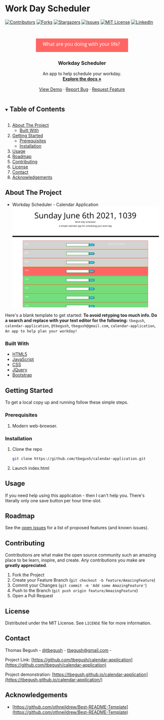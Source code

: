# Work Day Scheduler 
<!--
*** Thanks for checking out the Best-README-Template. If you have a suggestion
*** that would make this better, please fork the repo and create a pull request
*** or simply open an issue with the tag "enhancement".
*** Thanks again! Now go create something AMAZING! :D
***
*** Forked from othneildrew/Best-README-Template
***
*** To avoid retyping too much info. Do a search and replace for the following:
*** github_username, repo_name, twitter_handle, email, project_title, project_description
*** tbegush, calendar-application, @tbegush, tbegush@gmail.com, workday_scheduler, An app to help organize your workday.
-->



<!-- PROJECT SHIELDS -->
<!--
*** I'm using markdown "reference style" links for readability.
*** Reference links are enclosed in brackets [ ] instead of parentheses ( ).
*** See the bottom of this document for the declaration of the reference variables
*** for contributors-url, forks-url, etc. This is an optional, concise syntax you may use.
*** https://www.markdownguide.org/basic-syntax/#reference-style-links
-->
[![Contributors][contributors-shield]][contributors-url]
[![Forks][forks-shield]][forks-url]
[![Stargazers][stars-shield]][stars-url]
[![Issues][issues-shield]][issues-url]
[![MIT License][license-shield]][license-url]
[![LinkedIn][linkedin-shield]][linkedin-url]



<!-- PROJECT LOGO -->
<br />
<p align="center">
  <a href="https://github.com/tbegush/calendar-application">
    <img src="./workdaylogo.png" alt="Logo" width="auto" height=auto>
  </a>

  <h3 align="center">Workday Scheduler</h3>

  <p align="center">
    An app to help schedule your workday.
    <br />
    <a href="https://github.com/tbegush/calendar-application"><strong>Explore the docs »</strong></a>
    <br />
    <br />
    <a href="https://tbegush.github.io/calendar-application/">View Demo</a>
    ·
    <a href="https://github.com/tbegush/calendar-application/issues">Report Bug</a>
    ·
    <a href="https://github.com/tbegush/calendar-application/issues">Request Feature</a>
  </p>
</p>



<!-- TABLE OF CONTENTS -->
<details open="open">
  <summary><h2 style="display: inline-block">Table of Contents</h2></summary>
  <ol>
    <li>
      <a href="#about-the-project">About The Project</a>
      <ul>
        <li><a href="#built-with">Built With</a></li>
      </ul>
    </li>
    <li>
      <a href="#getting-started">Getting Started</a>
      <ul>
        <li><a href="#prerequisites">Prerequisites</a></li>
        <li><a href="#installation">Installation</a></li>
      </ul>
    </li>
    <li><a href="#usage">Usage</a></li>
    <li><a href="#roadmap">Roadmap</a></li>
    <li><a href="#contributing">Contributing</a></li>
    <li><a href="#license">License</a></li>
    <li><a href="#contact">Contact</a></li>
    <li><a href="#acknowledgements">Acknowledgements</a></li>
  </ol>
</details>



<!-- ABOUT THE PROJECT -->
## About The Project
  * Workday Scheduler - Calendar Application
![Workday Scheduler - Calendar Application ScreenShot](workdayscreenshot.png)

Here's a blank template to get started:
**To avoid retyping too much info. Do a search and replace with your text editor for the following:**
`tbegush`, `calendar-application`, `@tbegush`, `tbegush@gmail.com`, `calendar-application`, `An app to help plan your workday!`


### Built With

* [HTML5]()
* [JavaScript]()
* [CSS]()
* [JQuery]()
* [Bootstrap]() 


<!-- GETTING STARTED -->
## Getting Started

To get a local copy up and running follow these simple steps.

### Prerequisites

1.  Modern web-browser.


### Installation

1. Clone the repo
   ```sh
   git clone https://github.com/tbegush/calendar-application.git
   ```
2. Launch index.html



<!-- USAGE EXAMPLES -->
## Usage

If you need help using this application - then I can't help you.  There's literally only one save button per hour time-slot. 


<!-- ROADMAP -->
## Roadmap

See the [open issues](https://github.com/tbegush/calendar-application/issues) for a list of proposed features (and known issues).

<!-- CONTRIBUTING -->
## Contributing

Contributions are what make the open source community such an amazing place to be learn, inspire, and create. Any contributions you make are **greatly appreciated**.

1. Fork the Project
2. Create your Feature Branch (`git checkout -b feature/AmazingFeature`)
3. Commit your Changes (`git commit -m 'Add some AmazingFeature'`)
4. Push to the Branch (`git push origin feature/AmazingFeature`)
5. Open a Pull Request

<!-- LICENSE -->
## License

Distributed under the MIT License. See `LICENSE` file for more information.

<!-- CONTACT -->
## Contact

Thomas Begush - [@tbegush](https://twitter.com/tbegush) - tbegush@gmail.com - 

Project Link: [https://github.com/tbegush/calendar-application](https://github.com/tbegush/calendar-application)

Project demonstration: [https://tbegush.github.io/calendar-application](https://tbegush.github.io/calendar-application/)


<!-- ACKNOWLEDGEMENTS -->
## Acknowledgements

* [https://github.com/othneildrew/Best-README-Template](https://github.com/othneildrew/Best-README-Template)


<!-- MARKDOWN LINKS & IMAGES DO NOT EDIT THIS PART-->
<!-- https://www.markdownguide.org/basic-syntax/#reference-style-links -->
[contributors-shield]: https://img.shields.io/github/contributors/tbegush/git-it-done.svg?style=for-the-badge
[contributors-url]: https://github.com/tbegush/git-it-done/graphs/contributors
[forks-shield]: https://img.shields.io/github/forks/tbegush/git-it-done.svg?style=for-the-badge
[forks-url]: https://github.com/tbegush/git-it-done/network/members
[stars-shield]: https://img.shields.io/github/stars/tbegush/git-it-done.svg?style=for-the-badge
[stars-url]: https://github.com/tbegush/git-it-done/stargazers
[issues-shield]: https://img.shields.io/github/issues/tbegush/git-it-done.svg?style=for-the-badge
[issues-url]: https://github.com/tbegush/git-it-done/issues
[license-shield]: https://img.shields.io/github/license/tbegush/git-it-done.svg?style=for-the-badge
[license-url]: https://raw.githubusercontent.com/tbegush/git-it-done/master/LICENSE
[linkedin-shield]: https://img.shields.io/badge/-LinkedIn-black.svg?style=for-the-badge&logo=linkedin&colorB=555
[linkedin-url]: https://linkedin.com/in/tbegush
